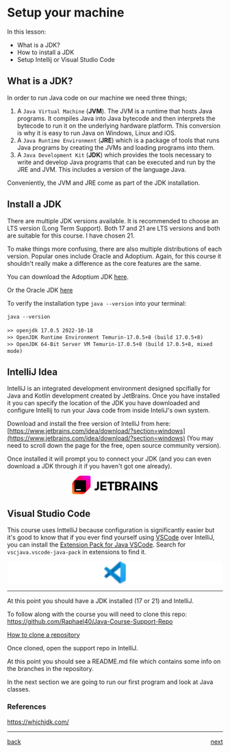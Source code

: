 # Setup your machine

In this lesson:

-   What is a JDK?
-   How to install a JDK
-   Setup Intellij or Visual Studio Code

## What is a JDK?

In order to run Java code on our machine we need three things;

1. A `Java Virtual Machine` (**JVM**). The JVM is a runtime that hosts Java programs. It compiles Java into Java bytecode and then interprets the bytecode to run it on the underlying hardware platform. This conversion is why it is easy to run Java on Windows, Linux and iOS.
2. A `Java Runtime Environment` (**JRE**) which is a package of tools that runs Java programs by creating the JVMs and loading programs into them.
3. A `Java Development Kit` (**JDK**) which provides the tools necessary to write and develop Java programs that can be executed and run by the JRE and JVM. This includes a version of the language Java.

Conveniently, the JVM and JRE come as part of the JDK installation.

## Install a JDK

There are multiple JDK versions available. It is recommended to choose an LTS version (Long Term Support). Both 17 and 21 are LTS versions and both are suitable for this course. I have chosen 21.

To make things more confusing, there are also multiple distributions of each version. Popular ones include Oracle and Adoptium. Again, for this course it shouldn't really make a difference as the core features are the same.

You can download the Adoptium JDK [here](https://adoptium.net/en-GB/).

Or the Oracle JDK [here](https://www.oracle.com/java/technologies/downloads/#java21)

To verify the installation type `java --version` into your terminal:

```
java --version

>> openjdk 17.0.5 2022-10-18
>> OpenJDK Runtime Environment Temurin-17.0.5+8 (build 17.0.5+8)
>> OpenJDK 64-Bit Server VM Temurin-17.0.5+8 (build 17.0.5+8, mixed mode)
```

## IntelliJ Idea

IntelliJ is an integrated development environment designed spcifially for Java and Kotlin development created by JetBrains. Once you have installed it you can specify the location of the JDK you have downloaded and configure Intellij to run your Java code from inside InteliJ's own system.

Download and install the free version of IntelliJ from here: [https://www.jetbrains.com/idea/download/?section=windows](https://www.jetbrains.com/idea/download/?section=windows) (You may need to scroll down the page for the free, open source community version).

Once installed it will prompt you to connect your JDK (and you can even download a JDK through it if you haven't got one already).

<div style="text-align: center;" >
    <img src="images/jetbrains.svg" alt="vscode logo" width="200"/>
</div>

## Visual Studio Code

This course uses InttelliJ because configuration is significantly easier but it's good to know that if you ever find yourself using [VSCode](https://code.visualstudio.com/Download) over IntelliJ, you can install the [Extension Pack for Java VSCode](https://marketplace.visualstudio.com/items?itemName=vscjava.vscode-java-pack). Search for `vscjava.vscode-java-pack` in extensions to find it.

<div style="text-align: center;" >
    <img src="images/vscode.svg" alt="vscode logo" width="800"/>
</div>

---

At this point you should have a JDK installed (17 or 21) and IntelliJ.

To follow along with the course you will need to clone this repo:
https://github.com/Raphael40/Java-Course-Support-Repo

[How to clone a repository](https://docs.github.com/en/repositories/creating-and-managing-repositories/cloning-a-repository?platform=windows)

Once cloned, open the support repo in IntelliJ.

At this point you should see a README.md file which contains some info on the branches in the repository.

In the next section we are going to run our first program and look at Java classes.

### References

https://whichjdk.com/

---

[back](../README.md) <span style="float: right;">[next](../03_java-fundamentals/README.md)</span>
